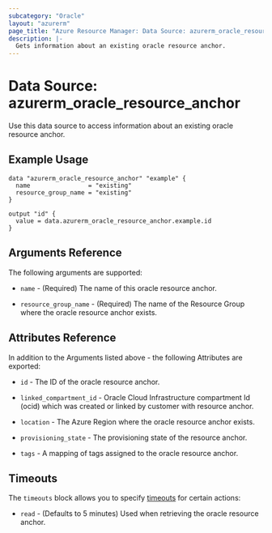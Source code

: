 ```yaml
---
subcategory: "Oracle"
layout: "azurerm"
page_title: "Azure Resource Manager: Data Source: azurerm_oracle_resource_anchor"
description: |-
  Gets information about an existing oracle resource anchor.
---
```


# Data Source: azurerm_oracle_resource_anchor

Use this data source to access information about an existing oracle resource anchor.

## Example Usage

```hcl
data "azurerm_oracle_resource_anchor" "example" {
  name                = "existing"
  resource_group_name = "existing"
}

output "id" {
  value = data.azurerm_oracle_resource_anchor.example.id
}
```

## Arguments Reference

The following arguments are supported:

* `name` - (Required) The name of this oracle resource anchor.

* `resource_group_name` - (Required) The name of the Resource Group where the oracle resource anchor exists.

## Attributes Reference

In addition to the Arguments listed above - the following Attributes are exported: 

* `id` - The ID of the oracle resource anchor.

* `linked_compartment_id` - Oracle Cloud Infrastructure compartment Id (ocid) which was created or linked by customer with resource anchor.

* `location` - The Azure Region where the oracle resource anchor exists.

* `provisioning_state` - The provisioning state of the resource anchor.

* `tags` - A mapping of tags assigned to the oracle resource anchor.

## Timeouts

The `timeouts` block allows you to specify [timeouts](https://developer.hashicorp.com/terraform/language/resources/configure#define-operation-timeouts) for certain actions:

* `read` - (Defaults to 5 minutes) Used when retrieving the oracle resource anchor.
